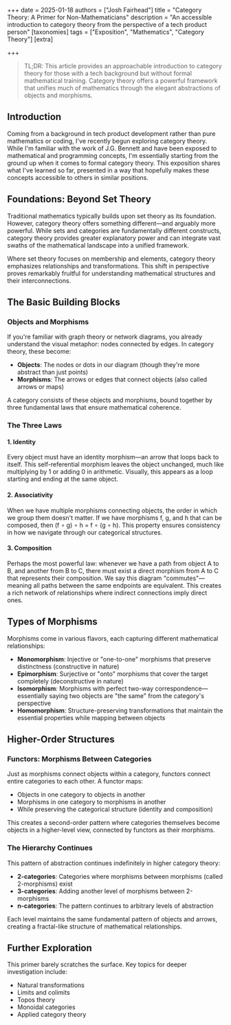 +++
date = 2025-01-18
authors = ["Josh Fairhead"]
title = "Category Theory: A Primer for Non-Mathematicians"
description = "An accessible introduction to category theory from the perspective of a tech product person"
[taxonomies]
tags = ["Exposition", "Mathematics", "Category Theory"]
[extra]

+++

> TL;DR: This article provides an approachable introduction to category theory for those with a tech background but without formal mathematical training. Category theory offers a powerful framework that unifies much of mathematics through the elegant abstractions of objects and morphisms.

## Introduction

Coming from a background in tech product development rather than pure mathematics or coding, I've recently begun exploring category theory. While I'm familiar with the work of J.G. Bennett and have been exposed to mathematical and programming concepts, I'm essentially starting from the ground up when it comes to formal category theory. This exposition shares what I've learned so far, presented in a way that hopefully makes these concepts accessible to others in similar positions.

## Foundations: Beyond Set Theory

Traditional mathematics typically builds upon set theory as its foundation. However, category theory offers something different—and arguably more powerful. While sets and categories are fundamentally different constructs, category theory provides greater explanatory power and can integrate vast swaths of the mathematical landscape into a unified framework.

Where set theory focuses on membership and elements, category theory emphasizes relationships and transformations. This shift in perspective proves remarkably fruitful for understanding mathematical structures and their interconnections.

## The Basic Building Blocks

### Objects and Morphisms

If you're familiar with graph theory or network diagrams, you already understand the visual metaphor: nodes connected by edges. In category theory, these become:

- **Objects**: The nodes or dots in our diagram (though they're more abstract than just points)
- **Morphisms**: The arrows or edges that connect objects (also called arrows or maps)

A category consists of these objects and morphisms, bound together by three fundamental laws that ensure mathematical coherence.

### The Three Laws

#### 1. Identity
Every object must have an identity morphism—an arrow that loops back to itself. This self-referential morphism leaves the object unchanged, much like multiplying by 1 or adding 0 in arithmetic. Visually, this appears as a loop starting and ending at the same object.

#### 2. Associativity
When we have multiple morphisms connecting objects, the order in which we group them doesn't matter. If we have morphisms f, g, and h that can be composed, then (f ∘ g) ∘ h = f ∘ (g ∘ h). This property ensures consistency in how we navigate through our categorical structures.

#### 3. Composition
Perhaps the most powerful law: whenever we have a path from object A to B, and another from B to C, there must exist a direct morphism from A to C that represents their composition. We say this diagram "commutes"—meaning all paths between the same endpoints are equivalent. This creates a rich network of relationships where indirect connections imply direct ones.

## Types of Morphisms

Morphisms come in various flavors, each capturing different mathematical relationships:

- **Monomorphism**: Injective or "one-to-one" morphisms that preserve distinctness (constructive in nature)
- **Epimorphism**: Surjective or "onto" morphisms that cover the target completely (deconstructive in nature)
- **Isomorphism**: Morphisms with perfect two-way correspondence—essentially saying two objects are "the same" from the category's perspective
- **Homomorphism**: Structure-preserving transformations that maintain the essential properties while mapping between objects

## Higher-Order Structures

### Functors: Morphisms Between Categories

Just as morphisms connect objects within a category, functors connect entire categories to each other. A functor maps:
- Objects in one category to objects in another
- Morphisms in one category to morphisms in another
- While preserving the categorical structure (identity and composition)

This creates a second-order pattern where categories themselves become objects in a higher-level view, connected by functors as their morphisms.

### The Hierarchy Continues

This pattern of abstraction continues indefinitely in higher category theory:
- **2-categories**: Categories where morphisms between morphisms (called 2-morphisms) exist
- **3-categories**: Adding another level of morphisms between 2-morphisms
- **n-categories**: The pattern continues to arbitrary levels of abstraction

Each level maintains the same fundamental pattern of objects and arrows, creating a fractal-like structure of mathematical relationships.

## Further Exploration

This primer barely scratches the surface. Key topics for deeper investigation include:
- Natural transformations
- Limits and colimits
- Topos theory
- Monoidal categories
- Applied category theory